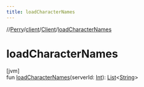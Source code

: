 ```yaml
---
title: loadCharacterNames
---
```

//[Perry](../../../index.html)/[client](../index.html)/[Client](index.html)/[loadCharacterNames](load-character-names.html)



# loadCharacterNames



[jvm]\
fun [loadCharacterNames](load-character-names.html)(serverId: [Int](https://kotlinlang.org/api/latest/jvm/stdlib/kotlin/-int/index.html)): [List](https://kotlinlang.org/api/latest/jvm/stdlib/kotlin.collections/-list/index.html)&lt;[String](https://kotlinlang.org/api/latest/jvm/stdlib/kotlin/-string/index.html)&gt;




